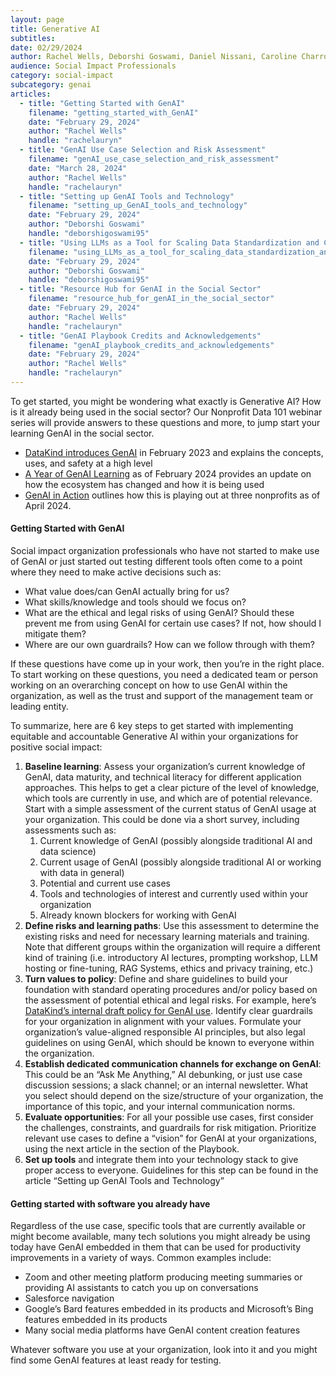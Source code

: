 ```yaml
---
layout: page
title: Generative AI
subtitles:
date: 02/29/2024
author: Rachel Wells, Deborshi Goswami, Daniel Nissani, Caroline Charrow
audience: Social Impact Professionals
category: social-impact
subcategory: genai
articles:
  - title: "Getting Started with GenAI"
    filename: "getting_started_with_GenAI"
    date: "February 29, 2024"
    author: "Rachel Wells"
    handle: "rachelauryn"
  - title: "GenAI Use Case Selection and Risk Assessment"
    filename: "genAI_use_case_selection_and_risk_assessment"
    date: "March 28, 2024"
    author: "Rachel Wells"
    handle: "rachelauryn"
  - title: "Setting up GenAI Tools and Technology"
    filename: "setting_up_GenAI_tools_and_technology"
    date: "February 29, 2024"
    author: "Deborshi Goswami"
    handle: "deborshigoswami95"
  - title: "Using LLMs as a Tool for Scaling Data Standardization and Cleaning"
    filename: "using_LLMs_as_a_tool_for_scaling_data_standardization_and_cleaning"
    date: "February 29, 2024"
    author: "Deborshi Goswami"
    handle: "deborshigoswami95"
  - title: "Resource Hub for GenAI in the Social Sector"
    filename: "resource_hub_for_genAI_in_the_social_sector"
    date: "February 29, 2024"
    author: "Rachel Wells"
    handle: "rachelauryn"
  - title: "GenAI Playbook Credits and Acknowledgements"
    filename: "genAI_playbook_credits_and_acknowledgements"
    date: "February 29, 2024"
    author: "Rachel Wells"
    handle: "rachelauryn"
---
```


To get started, you might be wondering what exactly is Generative AI? How is it already being used in the social sector? Our Nonprofit Data 101 webinar series will provide answers to these questions and more, to jump start your learning GenAI in the social sector. 


* [DataKind introduces GenAI](https://www.youtube.com/watch?v=OgKQZG1uTV0&t=5s) in February 2023 and explains the concepts, uses, and safety at a high level
* [A Year of GenAI Learning](https://youtu.be/Rk6jiKfJxsQ?si=dTsjz30GkBNcx4QZ) as of February 2024 provides an update on how the ecosystem has changed and how it is being used
* [GenAI in Action](https://www.youtube.com/watch?v=TBhA-78XKjw&t=240s) outlines how this is playing out at three nonprofits as of April 2024\.





#### Getting Started with GenAI


Social impact organization professionals who have not started to make use of GenAI or just started out testing different tools often come to a point where they need to make active decisions such as:


* What value does/can GenAI actually bring for us?
* What skills/knowledge and tools should we focus on?
* What are the ethical and legal risks of using GenAI? Should these prevent me from using GenAI for certain use cases? If not, how should I mitigate them?
* Where are our own guardrails? How can we follow through with them?


If these questions have come up in your work, then you’re in the right place. To start working on these questions, you need a dedicated team or person working on an overarching concept on how to use GenAI within the organization, as well as the trust and support of the management team or leading entity.


To summarize, here are 6 key steps to get started with implementing equitable and accountable Generative AI within your organizations for positive social impact:


1. **Baseline learning**: Assess your organization’s current knowledge of GenAI, data maturity, and technical literacy for different application approaches. This helps to get a clear picture of the level of knowledge, which tools are currently in use, and which are of potential relevance. Start with a simple assessment of the current status of GenAI usage at your organization. This could be done via a short survey, including assessments such as:
	1. Current knowledge of GenAI (possibly alongside traditional AI and data science)
	2. Current usage of GenAI (possibly alongside traditional AI or working with data in general)
	3. Potential and current use cases
	4. Tools and technologies of interest and currently used within your organization
	5. Already known blockers for working with GenAI
2. **Define risks and learning paths**: Use this assessment to determine the existing risks and need for necessary learning materials and training. Note that different groups within the organization will require a different kind of training (i.e. introductory AI lectures, prompting workshop, LLM hosting or fine\-tuning, RAG Systems, ethics and privacy training, etc.)
3. **Turn values to policy**: Define and share guidelines to build your foundation with standard operating procedures and/or policy based on the assessment of potential ethical and legal risks. For example, here’s [DataKind’s internal draft policy for GenAI use](#). Identify clear guardrails for your organization in alignment with your values. Formulate your organization’s value\-aligned responsible AI principles, but also legal guidelines on using GenAI, which should be known to everyone within the organization.
4. **Establish dedicated communication channels for exchange on GenAI**: This could be an “Ask Me Anything,” AI debunking, or just use case discussion sessions; a slack channel; or an internal newsletter. What you select should depend on the size/structure of your organization, the importance of this topic, and your internal communication norms.
5. **Evaluate opportunities**: For all your possible use cases, first consider the challenges, constraints, and guardrails for risk mitigation. Prioritize relevant use cases to define a “vision” for GenAI at your organizations, using the next article in the section of the Playbook.
6. **Set up tools** and integrate them into your technology stack to give proper access to everyone. Guidelines for this step can be found in the article “Setting up GenAI Tools and Technology”


#### Getting started with software you already have


Regardless of the use case, specific tools that are currently available or might become available, many tech solutions you might already be using today have GenAI embedded in them that can be used for productivity improvements in a variety of ways. Common examples include:


* Zoom and other meeting platform producing meeting summaries or providing AI assistants to catch you up on conversations
* Salesforce navigation
* Google’s Bard features embedded in its products and Microsoft’s Bing features embedded in its products
* Many social media platforms have GenAI content creation features


Whatever software you use at your organization, look into it and you might find some GenAI features at least ready for testing.